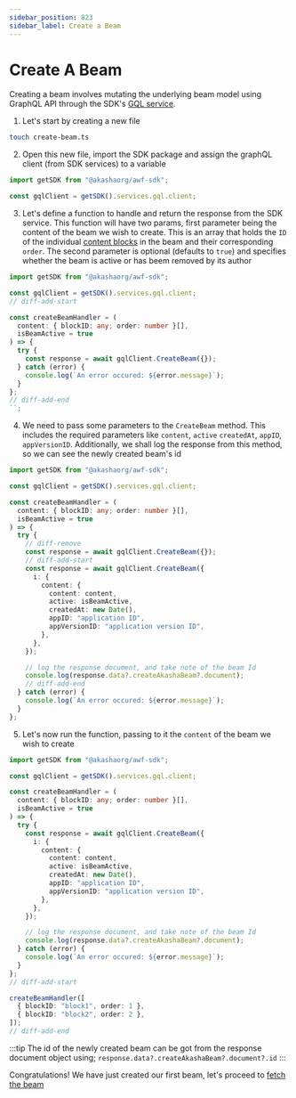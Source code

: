 ```yaml
---
sidebar_position: 823
sidebar_label: Create a Beam
---
```


# Create A Beam

Creating a beam involves mutating the underlying <span className="highlight-1">beam model</span> using GraphQL API through the SDK's [GQL service](../../data-fetching-and-mutations/sdk/services/Services.md#graphql).

1. Let's start by creating a new file

```bash
touch create-beam.ts
```

2. Open this new file, import the SDK package and assign the graphQL client (from SDK services) to a variable

```ts title="create-beam.ts"
import getSDK from "@akashaorg/awf-sdk";

const gqlClient = getSDK().services.gql.client;
```

3. Let's define a function to handle and return the response from the SDK service. This function will have two params, first parameter being the content of the beam we wish to create. This is an array that holds the `ID` of the individual [content blocks](../../extensions/editor/content_blocks.md) in the beam and their corresponding `order`. The second parameter is optional (defaults to `true`) and specifies whether the beam is active or has beem removed by its author

```ts title="create-beam.ts"
import getSDK from "@akashaorg/awf-sdk";

const gqlClient = getSDK().services.gql.client;
// diff-add-start

const createBeamHandler = (
  content: { blockID: any; order: number }[],
  isBeamActive = true
) => {
  try {
    const response = await gqlClient.CreateBeam({});
  } catch (error) {
    console.log(`An error occured: ${error.message}`);
  }
};
// diff-add-end
``;
```

4. We need to pass some parameters to the `CreateBeam` method. This includes the required parameters like `content`, `active` `createdAt`, `appID`, `appVersionID`. Additionally, we shall log the response from this method, so we can see the newly created beam's id

```ts title="create-beam.ts"
import getSDK from "@akashaorg/awf-sdk";

const gqlClient = getSDK().services.gql.client;

const createBeamHandler = (
  content: { blockID: any; order: number }[],
  isBeamActive = true
) => {
  try {
    // diff-remove
    const response = await gqlClient.CreateBeam({});
    // diff-add-start
    const response = await gqlClient.CreateBeam({
      i: {
        content: {
          content: content,
          active: isBeamActive,
          createdAt: new Date(),
          appID: "application ID",
          appVersionID: "application version ID",
        },
      },
    });

    // log the response document, and take note of the beam Id
    console.log(response.data?.createAkashaBeam?.document);
    // diff-add-end
  } catch (error) {
    console.log(`An error occured: ${error.message}`);
  }
};
```

5. Let's now run the function, passing to it the `content` of the beam we wish to create

```ts title="create-beam.ts"
import getSDK from "@akashaorg/awf-sdk";

const gqlClient = getSDK().services.gql.client;

const createBeamHandler = (
  content: { blockID: any; order: number }[],
  isBeamActive = true
) => {
  try {
    const response = await gqlClient.CreateBeam({
      i: {
        content: {
          content: content,
          active: isBeamActive,
          createdAt: new Date(),
          appID: "application ID",
          appVersionID: "application version ID",
        },
      },
    });

    // log the response document, and take note of the beam Id
    console.log(response.data?.createAkashaBeam?.document);
  } catch (error) {
    console.log(`An error occured: ${error.message}`);
  }
};
// diff-add-start

createBeamHandler([
  { blockID: "block1", order: 1 },
  { blockID: "block2", order: 2 },
]);
// diff-add-end
```

:::tip
The id of the newly created beam can be got from the response document object using;
`response.data?.createAkashaBeam?.document?.id`
:::

Congratulations! We have just created our first beam, let's proceed to [fetch the beam](./fetch-a-beam-by-id.md)
